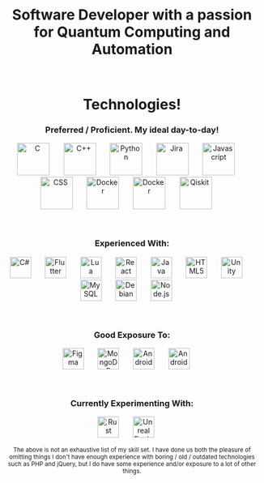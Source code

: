 <h1 align="center">Software Developer with a passion for Quantum Computing and Automation</h1>
<br/>

<h1 align="center">Technologies!</h1>

<h3 align="center">Preferred / Proficient. My ideal day-to-day!</h3>
<p align="center" float="left">
<img alt="C" width="64px" height="64px" src="https://raw.github.com/jmalkurdi42/jmalkurdi42/master/icons/c-original.svg"> &nbsp; &nbsp; &nbsp;
<img alt="C++" width="64px" height="64px" src="https://raw.github.com/jmalkurdi42/jmalkurdi42/master/icons/cplusplus-original.svg"> &nbsp; &nbsp; &nbsp;
<img alt="Python" width="64px" height="64px" src="https://raw.github.com/xaviergmail/xaviergmail/master/icons/python.svg"> &nbsp; &nbsp; &nbsp;
<img alt="Jira" width="64px" height="64px" src="https://raw.github.com/jmalkurdi42/jmalkurdi42/master/icons/jira-original-wordmark.svg"> &nbsp; &nbsp; &nbsp;
<img alt="Javascript" width="64px" height="64px" src="https://raw.github.com/xaviergmail/xaviergmail/master/icons/javascript.svg"> &nbsp; &nbsp; &nbsp;
<img alt="CSS" width="64px" height="64px" src="https://raw.github.com/xaviergmail/xaviergmail/master/icons/css3.svg"> &nbsp; &nbsp; &nbsp;
<img alt="Docker" width="64px" height="64px" src="https://raw.github.com/xaviergmail/xaviergmail/master/icons/docker.svg"> &nbsp; &nbsp; &nbsp;
<img alt="Docker" width="64px" height="64px" src="https://raw.github.com/jmalkurdi42/jmalkurdi42/master/icons/jupyter-original-wordmark.svg"> &nbsp; &nbsp; &nbsp;
<img alt="Qiskit" width="64px" height="64px" src="https://raw.github.com/jmalkurdi42/jmalkurdi42/master/icons/qiskit.svg"> &nbsp; &nbsp; &nbsp;
<br/>
</p>

<br/>
<h3 align="center">Experienced With:</h3>
<p align="center" float="left">
<img alt="C#" width="42px" height="42px" src="https://raw.github.com/jmalkurdi42/jmalkurdi42/master/icons/csharp-original.svg"> &nbsp; &nbsp; &nbsp;
<img alt="Flutter" width="42px" height="42px" src="https://raw.github.com/xaviergmail/xaviergmail/master/icons/flutter.svg"> &nbsp; &nbsp; &nbsp;
<img alt="Lua" width="42px" height="42px" src="https://raw.github.com/xaviergmail/xaviergmail/master/icons/lua.svg"> &nbsp; &nbsp; &nbsp;
<img alt="React" width="42px" height="42px" src="https://raw.github.com/xaviergmail/xaviergmail/master/icons/react.svg"> &nbsp; &nbsp; &nbsp;
<img alt="Java" width="42px" height="42px" src="https://raw.github.com/xaviergmail/xaviergmail/master/icons/java.svg"> &nbsp; &nbsp; &nbsp;
<img alt="HTML5" width="42px" height="42px" src="https://raw.github.com/xaviergmail/xaviergmail/master/icons/html5.svg"> &nbsp; &nbsp; &nbsp;
<img alt="Unity" width="42px" height="42px" src="https://raw.github.com/xaviergmail/xaviergmail/master/icons/unity.svg"> &nbsp; &nbsp; &nbsp;
<img alt="MySQL" width="42px" height="42px" src="https://raw.github.com/xaviergmail/xaviergmail/master/icons/mysql.svg"> &nbsp; &nbsp; &nbsp;
<img alt="Debian" width="42px" height="42px" src="https://raw.github.com/xaviergmail/xaviergmail/master/icons/debian.svg"> &nbsp; &nbsp; &nbsp;
<img alt="Node.js" width="42px" height="42px" src="https://raw.github.com/xaviergmail/xaviergmail/master/icons/nodejs.svg"> &nbsp; &nbsp; &nbsp;
</p>

<br/>
<h3 align="center">Good Exposure To:</h3>
<p align="center">
<img alt="Figma" width="42px" height="42px" src="https://raw.github.com/xaviergmail/xaviergmail/master/icons/figma.svg"> &nbsp; &nbsp; &nbsp;
<img alt="MongoDB" width="42px" height="42px" src="https://raw.github.com/xaviergmail/xaviergmail/master/icons/mongo.svg"> &nbsp; &nbsp; &nbsp;
<img alt="Android" width="42px" height="42px" src="https://raw.github.com/jmalkurdi42/jmalkurdi42/master/icons/matlab-original.svg"> &nbsp; &nbsp; &nbsp;
<img alt="Android" width="42px" height="42px" src="https://raw.github.com/xaviergmail/xaviergmail/master/icons/android.svg"> &nbsp; &nbsp; &nbsp;
</p>

<br/>
<h3 align="center">Currently Experimenting With:</h3>
<p align="center">
<img alt="Rust" width="42px" height="42px" src="https://raw.github.com/xaviergmail/xaviergmail/master/icons/rust.svg"> &nbsp; &nbsp; &nbsp;
<img alt="Unreal Engine" width="42px" height="42px" src="https://raw.github.com/jmalkurdi42/jmalkurdi42/master/icons/unrealengine-original.svg"> &nbsp; &nbsp; &nbsp;
</p>

<p align="center"><sub>The above is not an exhaustive list of my skill set. I have done us both the pleasure of omitting things I don't have enough experience with  boring / old / outdated technologies such as PHP and jQuery, but I do have some experience and/or exposure to a lot of other things.</sub></p>
<br/><br/>
